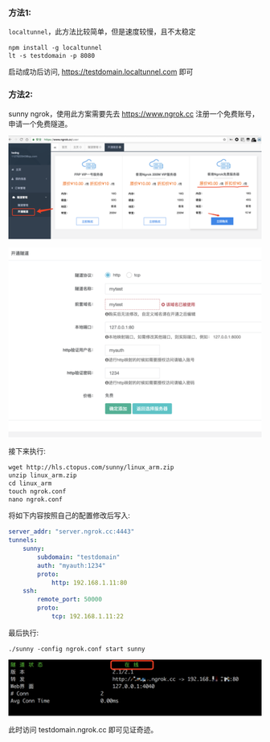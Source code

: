 ### 方法1:

`localtunnel`，此方法比较简单，但是速度较慢，且不太稳定

```
npm install -g localtunnel
lt -s testdomain -p 8080
```

启动成功后访问, https://testdomain.localtunnel.com 即可

### 方法2: 

sunny ngrok，使用此方案需要先去 https://www.ngrok.cc 注册一个免费账号，申请一个免费隧道。


![图片](https://raw.githubusercontent.com/lwdgit/blog/gh-pages/media/201710100051512.png)


![图片](https://raw.githubusercontent.com/lwdgit/blog/gh-pages/media/201710100052308.png)

接下来执行:

```
wget http://hls.ctopus.com/sunny/linux_arm.zip
unzip linux_arm.zip
cd linux_arm
touch ngrok.conf
nano ngrok.conf
```
将如下内容按照自己的配置修改后写入:

```yaml
server_addr: "server.ngrok.cc:4443"
tunnels:
    sunny:
        subdomain: "testdomain"
        auth: "myauth:1234"
        proto:
            http: 192.168.1.11:80
    ssh:
        remote_port: 50000
        proto:
            tcp: 192.168.1.11:22
```
最后执行:

```
./sunny -config ngrok.conf start sunny 
```

![图片](https://raw.githubusercontent.com/lwdgit/blog/gh-pages/media/201710100059612.png)

此时访问 testdomain.ngrok.cc 即可见证奇迹。